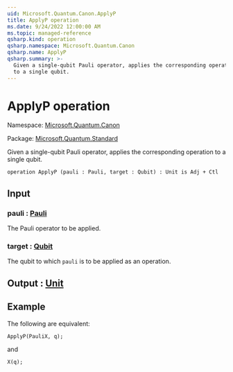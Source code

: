 ```yaml
---
uid: Microsoft.Quantum.Canon.ApplyP
title: ApplyP operation
ms.date: 9/24/2022 12:00:00 AM
ms.topic: managed-reference
qsharp.kind: operation
qsharp.namespace: Microsoft.Quantum.Canon
qsharp.name: ApplyP
qsharp.summary: >-
  Given a single-qubit Pauli operator, applies the corresponding operation
  to a single qubit.
---
```


# ApplyP operation

Namespace: [Microsoft.Quantum.Canon](xref:Microsoft.Quantum.Canon)

Package: [Microsoft.Quantum.Standard](https://nuget.org/packages/Microsoft.Quantum.Standard)


Given a single-qubit Pauli operator, applies the corresponding operationto a single qubit.

```qsharp
operation ApplyP (pauli : Pauli, target : Qubit) : Unit is Adj + Ctl
```


## Input

### pauli : [Pauli](xref:microsoft.quantum.qsharp.valueliterals#pauli-literals)

The Pauli operator to be applied.


### target : [Qubit](xref:microsoft.quantum.qsharp.valueliterals#qubit-literals)

The qubit to which `pauli` is to be applied as an operation.



## Output : [Unit](xref:microsoft.quantum.qsharp.valueliterals#unit-literal)



## Example

The following are equivalent:```qsharpApplyP(PauliX, q);```and```qsharpX(q);```